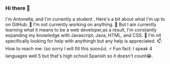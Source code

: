 ### Hi there 👋
I'm Antonella, and I'm  currently a student . Here's a bit about what I'm up to on GitHub:
 🔭 I’m not currently working on anything.
🌱 But I am currently learning what it means to be a web developer,as a result, I'm constantly expanding my knowledge with Javascript, Java, HTML, and CSS.
🤔 I’m nit specifically looking for help with anythingh but any help is appreciated.
📫 How to reach me: (so sorry I will fill this soon👍).
⚡ Fun fact: I speak 4 languages well 5 but that's high school Spanish so it doesn't count😂.


